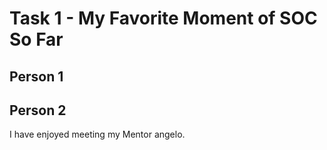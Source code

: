 # Task 1 - My Favorite Moment of SOC So Far

## Person 1

## Person 2

I have enjoyed meeting my Mentor angelo. 